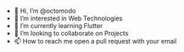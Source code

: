 - 👋 Hi, I’m @octomodo
- 👀 I’m interested in Web Technologies
- 🌱 I’m currently learning Flutter
- 💞️ I’m looking to collaborate on Projects
- 📫 How to reach me open a pull request with your email

<!---
octomodo/octomodo is a ✨ special ✨ repository because its `README.md` (this file) appears on your GitHub profile.
You can click the Preview link to take a look at your changes.
--->
